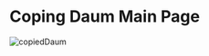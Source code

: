 # Coping Daum Main Page
![copiedDaum](https://user-images.githubusercontent.com/86996493/153040480-0ab8ca8e-7a3f-456d-84da-01d17ea7cc8f.gif)

